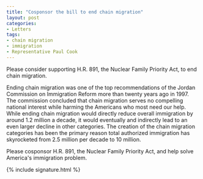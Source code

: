 ```yaml
---
title: "Cosponsor the bill to end chain migration"
layout: post
categories:
- Letters
tags:
- chain migration
- immigration
- Representative Paul Cook
---
```


Please consider supporting H.R. 891, the Nuclear Family Priority Act, to end chain migration.

Ending chain migration was one of the top recommendations of the Jordan Commission on Immigration Reform more than twenty years ago in 1997. The commission concluded that chain migration serves no compelling national interest while harming the Americans who most need our help. While ending chain migration would directly reduce overall immigration by around 1.2 million a decade, it would eventually and indirectly lead to an even larger decline in other categories. The creation of the chain migration categories has been the primary reason total authorized immigration has skyrocketed from 2.5 million per decade to 10 million.

Please cosponsor H.R. 891, the Nuclear Family Priority Act, and help solve America's immigration problem.

{% include signature.html %}
